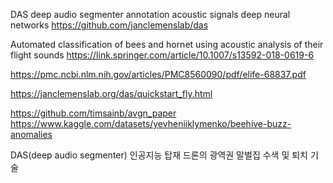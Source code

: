
DAS deep audio segmenter
annotation acoustic signals deep neural networks
https://github.com/janclemenslab/das

Automated classification of bees and hornet using acoustic analysis of their flight sounds
https://link.springer.com/article/10.1007/s13592-018-0619-6


https://pmc.ncbi.nlm.nih.gov/articles/PMC8560090/pdf/elife-68837.pdf

https://janclemenslab.org/das/quickstart_fly.html

https://github.com/timsainb/avgn_paper
https://www.kaggle.com/datasets/yevheniiklymenko/beehive-buzz-anomalies



DAS(deep audio segmenter) 인공지능 탑재 드론의 광역권 말벌집 수색 및 퇴치 기술

